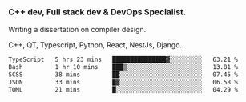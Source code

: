 <h3>C++ dev, Full stack dev & DevOps Specialist.</h3>
<p>Writing a dissertation on compiler design. <p>
<p>C++, QT, Typescript, Python, React, NestJs, Django.</p>

<!--START_SECTION:waka-->

```txt
TypeScript   5 hrs 23 mins   ███████████████▓░░░░░░░░░   63.21 %
Bash         1 hr 10 mins    ███▒░░░░░░░░░░░░░░░░░░░░░   13.81 %
SCSS         38 mins         ██░░░░░░░░░░░░░░░░░░░░░░░   07.45 %
JSON         33 mins         █▓░░░░░░░░░░░░░░░░░░░░░░░   06.58 %
TOML         21 mins         █░░░░░░░░░░░░░░░░░░░░░░░░   04.29 %
```

<!--END_SECTION:waka-->
